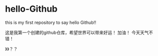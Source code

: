 # hello-Github
this is my first repository to say hello Github!!

这是我第一个创建的github仓库，希望世界可以带来好运！
加油！
今天天气不错！

》》？？
